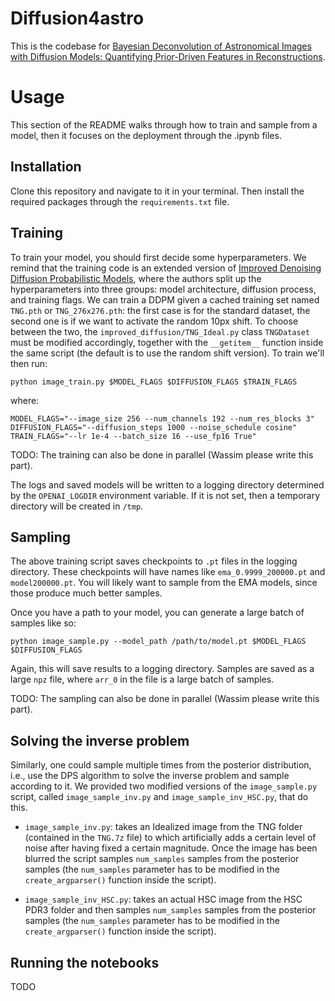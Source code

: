 # Diffusion4astro

This is the codebase for [Bayesian Deconvolution of Astronomical Images with Diffusion Models: Quantifying Prior-Driven Features in Reconstructions](ArXiv).

# Usage

This section of the README walks through how to train and sample from a model, then it focuses on the deployment through the .ipynb files.

## Installation

Clone this repository and navigate to it in your terminal. Then install the required packages through the `requirements.txt` file.

## Training

To train your model, you should first decide some hyperparameters. We remind that the training code is an extended version of [Improved Denoising Diffusion Probabilistic Models](https://arxiv.org/abs/2102.09672), where the authors split up the hyperparameters into three groups: model architecture, diffusion process, and training flags. We can train a DDPM given a cached training set named `TNG.pth` or `TNG_276x276.pth`: the first case is for the standard dataset, the second one is if we want to activate the random 10px shift. To choose between the two, the `improved_diffusion/TNG_Ideal.py` class `TNGDataset` must be modified accordingly, together with the `__getitem__` function inside the same script (the default is to use the random shift version). To train we'll then run:

```
python image_train.py $MODEL_FLAGS $DIFFUSION_FLAGS $TRAIN_FLAGS
```

where:

```
MODEL_FLAGS="--image_size 256 --num_channels 192 --num_res_blocks 3"
DIFFUSION_FLAGS="--diffusion_steps 1000 --noise_schedule cosine"
TRAIN_FLAGS="--lr 1e-4 --batch_size 16 --use_fp16 True" 
```

TODO: The training can also be done in parallel (Wassim please write this part).

The logs and saved models will be written to a logging directory determined by the `OPENAI_LOGDIR` environment variable. If it is not set, then a temporary directory will be created in `/tmp`.

## Sampling

The above training script saves checkpoints to `.pt` files in the logging directory. These checkpoints will have names like `ema_0.9999_200000.pt` and `model200000.pt`. You will likely want to sample from the EMA models, since those produce much better samples.

Once you have a path to your model, you can generate a large batch of samples like so:

```
python image_sample.py --model_path /path/to/model.pt $MODEL_FLAGS $DIFFUSION_FLAGS
```

Again, this will save results to a logging directory. Samples are saved as a large `npz` file, where `arr_0` in the file is a large batch of samples.

TODO: The sampling can also be done in parallel (Wassim please write this part).

## Solving the inverse problem

Similarly, one could sample multiple times from the posterior distribution, i.e., use the DPS algorithm to solve the inverse problem and sample according to it. We provided two modified versions of the `image_sample.py` script, called `image_sample_inv.py` and `image_sample_inv_HSC.py`, that do this.

- `image_sample_inv.py`: takes an Idealized image from the TNG folder (contained in the `TNG.7z` file) to which artificially adds a certain level of noise after having fixed a certain magnitude. Once the image has been blurred the script samples `num_samples` samples from the posterior samples (the `num_samples` parameter has to be modified in the `create_argparser()` function inside the script).

- `image_sample_inv_HSC.py`: takes an actual HSC image from the HSC PDR3 folder and then samples `num_samples` samples from the posterior samples (the `num_samples` parameter has to be modified in the `create_argparser()` function inside the script).

## Running the notebooks

TODO
